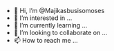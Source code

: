 - 👋 Hi, I’m @Majikasbusisomoses
- 👀 I’m interested in ...
- 🌱 I’m currently learning ...
- 💞️ I’m looking to collaborate on ...
- 📫 How to reach me ...

<!---
Majikasbusisomoses/Majikasbusisomoses is a ✨ special ✨ repository because its `README.md` (this file) appears on your GitHub profile.
You can click the Preview link to take a look at your changes.
--->
